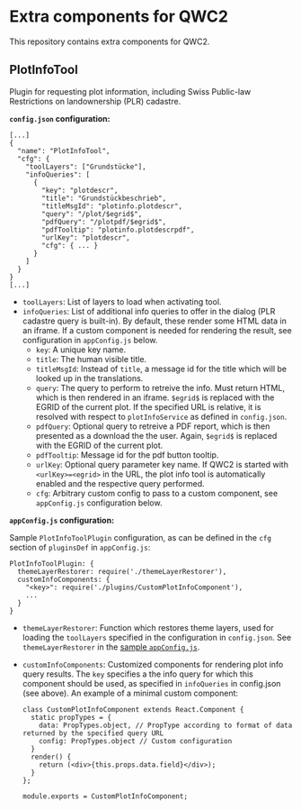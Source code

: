 Extra components for QWC2
=========================

This repository contains extra components for QWC2.

PlotInfoTool
------------

Plugin for requesting plot information, including Swiss Public-law Restrictions on landownership (PLR) cadastre.

**`config.json` configuration:**

    [...]
    {
      "name": "PlotInfoTool",
      "cfg": {
        "toolLayers": ["Grundstücke"],
        "infoQueries": [
          {
            "key": "plotdescr",
            "title": "Grundstückbeschrieb",
            "titleMsgId": "plotinfo.plotdescr",
            "query": "/plot/$egrid$",
            "pdfQuery": "/plotpdf/$egrid$",
            "pdfTooltip": "plotinfo.plotdescrpdf",
            "urlKey": "plotdescr",
            "cfg": { ... }
          }
        ]
      }
    }
    [...]

 * `toolLayers`: List of layers to load when activating tool.
 * `infoQueries`: List of additional info queries to offer in the dialog (PLR cadastre query is built-in). By default, these render some HTML data in an iframe. If a custom component is needed for rendering the result, see configuration in `appConfig.js` below.
   - `key`: A unique key name.
   - `title`: The human visible title.
   - `titleMsgId`: Instead of `title`, a message id for the title which will be looked up in the translations.
   - `query`: The query to perform to retreive the info. Must return HTML, which is then rendered in an iframe. `$egrid$` is replaced with the EGRID of the current plot. If the specified URL is relative, it is resolved with respect to `plotInfoService` as defined in `config.json`.
   - `pdfQuery`: Optional query to retreive a PDF report, which is then presented as a download the the user. Again, `$egrid$` is replaced with the EGRID of the current plot.
   - `pdfTooltip`: Message id for the pdf button tooltip.
   - `urlKey`: Optional query parameter key name. If QWC2 is started with `<urlKey>=<egrid>` in the URL, the plot info tool is automatically enabled and the respective query performed.
   - `cfg`: Arbitrary custom config to pass to a custom component, see `appConfig.js` configuration below.

**`appConfig.js` configuration:**

Sample `PlotInfoToolPlugin` configuration, as can be defined in the `cfg` section of `pluginsDef` in `appConfig.js`:

    PlotInfoToolPlugin: {
      themeLayerRestorer: require('./themeLayerRestorer'),
      customInfoComponents: {
        "<key>": require('./plugins/CustomPlotInfoComponent'),
        ...
      }
    }

 * `themeLayerRestorer`: Function which restores theme layers, used for loading the `toolLayers` specified in the configuration in `config.json`. See `themeLayerRestorer` in the [sample `appConfig.js`](https://github.com/qgis/qwc2-demo-app/blob/master/js/appConfig.js).
 * `customInfoComponents`: Customized components for rendering plot info query results. The `key` specifies a the info query for which this component should be used, as specified in `infoQueries` in config.json (see above). An example of a minimal custom component:

       class CustomPlotInfoComponent extends React.Component {
         static propTypes = {
           data: PropTypes.object, // PropType according to format of data returned by the specified query URL
           config: PropTypes.object // Custom configuration
         }
         render() {
           return (<div>{this.props.data.field}</div>);
         }
       };

       module.exports = CustomPlotInfoComponent;
